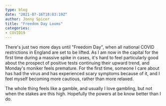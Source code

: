 ```yaml
---
type: blog
date: "2021-07-16T18:03:19Z"
author: Jonny Spicer
title: "Freedom Day Looms"
categories:
- COVID19
---
```

There's just two more days until "Freedom Day", when all national COVID restrictions in England are set to be lifted. As I am now in the capital for the
first time during a massive spike in cases, it's hard to feel particularly good about the prospect of positive tests continuing their upward trend, and
Monday's moniker feels premature. For the first time, someone I care about has had the virus and has experienced scary symptoms because of it, and I feel
myself becoming more cautious, rather than more relaxed.

The whole thing feels like a gamble, and usually I love gambling, but not when the stakes are this high. Hopefully the powers at be know better than I do.
